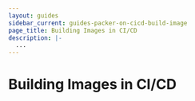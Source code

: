 ```yaml
---
layout: guides
sidebar_current: guides-packer-on-cicd-build-image
page_title: Building Images in CI/CD
description: |-
  ...
---
```


# Building Images in CI/CD

